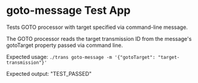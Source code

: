 # goto-message Test App

Tests GOTO processor with target specified via command-line message.

The GOTO processor reads the target transmission ID from the message's gotoTarget property passed via command line.

Expected usage: `./trans goto-message -m '{"gotoTarget": "target-transmission"}'`

Expected output: "TEST_PASSED"